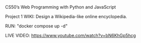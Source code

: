 CS50’s Web Programming with Python and JavaScript

Project 1 WIKI: Design a Wikipedia-like online encyclopedia.

RUN: "docker compose up -d"

LIVE VIDEO: https://www.youtube.com/watch?v=bN6KhGp5hcg
